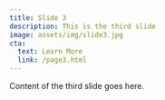 ```yaml
---
title: Slide 3
description: This is the third slide
image: assets/img/slide3.jpg
cta:
  text: Learn More
  link: /page3.html
---
```


Content of the third slide goes here.